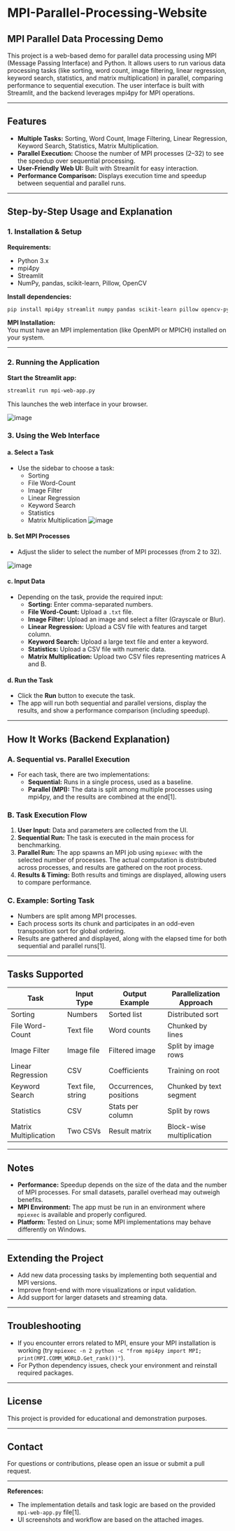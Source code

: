 # MPI-Parallel-Processing-Website
## MPI Parallel Data Processing Demo

This project is a web-based demo for parallel data processing using MPI (Message Passing Interface) and Python. It allows users to run various data processing tasks (like sorting, word count, image filtering, linear regression, keyword search, statistics, and matrix multiplication) in parallel, comparing performance to sequential execution. The user interface is built with Streamlit, and the backend leverages mpi4py for MPI operations.

---

## Features

- **Multiple Tasks:** Sorting, Word Count, Image Filtering, Linear Regression, Keyword Search, Statistics, Matrix Multiplication.
- **Parallel Execution:** Choose the number of MPI processes (2–32) to see the speedup over sequential processing.
- **User-Friendly Web UI:** Built with Streamlit for easy interaction.
- **Performance Comparison:** Displays execution time and speedup between sequential and parallel runs.

---

## Step-by-Step Usage and Explanation

### 1. Installation & Setup

**Requirements:**
- Python 3.x
- mpi4py
- Streamlit
- NumPy, pandas, scikit-learn, Pillow, OpenCV

**Install dependencies:**
```bash
pip install mpi4py streamlit numpy pandas scikit-learn pillow opencv-python
```

**MPI Installation:**  
You must have an MPI implementation (like OpenMPI or MPICH) installed on your system.

---

### 2. Running the Application

**Start the Streamlit app:**
```bash
streamlit run mpi-web-app.py
```
This launches the web interface in your browser.

![image](https://github.com/user-attachments/assets/64353f2e-0236-43e0-bd80-8a282b74e05e)


### 3. Using the Web Interface

#### **a. Select a Task**

- Use the sidebar to choose a task:
  - Sorting
  - File Word-Count
  - Image Filter
  - Linear Regression
  - Keyword Search
  - Statistics
  - Matrix Multiplication
![image](https://github.com/user-attachments/assets/69181134-d068-4335-bb4c-e919272be80f)


#### **b. Set MPI Processes**

- Adjust the slider to select the number of MPI processes (from 2 to 32).
  
![image](https://github.com/user-attachments/assets/8c0b3b6d-df81-4f56-a060-90c5bd4d84cd)


#### **c. Input Data**

- Depending on the task, provide the required input:
  - **Sorting:** Enter comma-separated numbers.
  - **File Word-Count:** Upload a `.txt` file.
  - **Image Filter:** Upload an image and select a filter (Grayscale or Blur).
  - **Linear Regression:** Upload a CSV file with features and target column.
  - **Keyword Search:** Upload a large text file and enter a keyword.
  - **Statistics:** Upload a CSV file with numeric data.
  - **Matrix Multiplication:** Upload two CSV files representing matrices A and B.

#### **d. Run the Task**

- Click the **Run** button to execute the task.
- The app will run both sequential and parallel versions, display the results, and show a performance comparison (including speedup).

---

## How It Works (Backend Explanation)

### **A. Sequential vs. Parallel Execution**

- For each task, there are two implementations:
  - **Sequential:** Runs in a single process, used as a baseline.
  - **Parallel (MPI):** The data is split among multiple processes using mpi4py, and the results are combined at the end[1].

### **B. Task Execution Flow**

1. **User Input:** Data and parameters are collected from the UI.
2. **Sequential Run:** The task is executed in the main process for benchmarking.
3. **Parallel Run:** The app spawns an MPI job using `mpiexec` with the selected number of processes. The actual computation is distributed across processes, and results are gathered on the root process.
4. **Results & Timing:** Both results and timings are displayed, allowing users to compare performance.

### **C. Example: Sorting Task**

- Numbers are split among MPI processes.
- Each process sorts its chunk and participates in an odd-even transposition sort for global ordering.
- Results are gathered and displayed, along with the elapsed time for both sequential and parallel runs[1].

---

## Tasks Supported

| Task                | Input Type         | Output Example         | Parallelization Approach   |
|---------------------|-------------------|------------------------|---------------------------|
| Sorting             | Numbers           | Sorted list            | Distributed sort          |
| File Word-Count     | Text file         | Word counts            | Chunked by lines          |
| Image Filter        | Image file        | Filtered image         | Split by image rows       |
| Linear Regression   | CSV               | Coefficients           | Training on root          |
| Keyword Search      | Text file, string | Occurrences, positions | Chunked by text segment   |
| Statistics          | CSV               | Stats per column       | Split by rows             |
| Matrix Multiplication | Two CSVs        | Result matrix          | Block-wise multiplication |

---

## Notes

- **Performance:** Speedup depends on the size of the data and the number of MPI processes. For small datasets, parallel overhead may outweigh benefits.
- **MPI Environment:** The app must be run in an environment where `mpiexec` is available and properly configured.
- **Platform:** Tested on Linux; some MPI implementations may behave differently on Windows.

---

## Extending the Project

- Add new data processing tasks by implementing both sequential and MPI versions.
- Improve front-end with more visualizations or input validation.
- Add support for larger datasets and streaming data.

---

## Troubleshooting

- If you encounter errors related to MPI, ensure your MPI installation is working (try `mpiexec -n 2 python -c "from mpi4py import MPI; print(MPI.COMM_WORLD.Get_rank())"`).
- For Python dependency issues, check your environment and reinstall required packages.

---

## License

This project is provided for educational and demonstration purposes.

---

## Contact

For questions or contributions, please open an issue or submit a pull request.

---

**References:**  
- The implementation details and task logic are based on the provided `mpi-web-app.py` file[1].  
- UI screenshots and workflow are based on the attached images.
